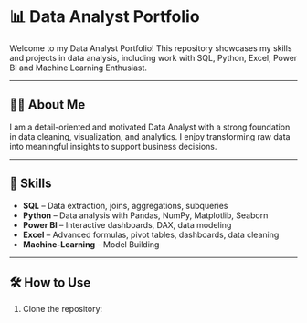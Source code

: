 # 📊 Data Analyst Portfolio

Welcome to my Data Analyst Portfolio! This repository showcases my skills and projects in data analysis, including work with SQL, Python, Excel, Power BI and Machine Learning Enthusiast.

---

## 🧑‍💼 About Me

I am a detail-oriented and motivated Data Analyst with a strong foundation in data cleaning, visualization, and analytics. I enjoy transforming raw data into meaningful insights to support business decisions.

---

## 🚀 Skills

- **SQL** – Data extraction, joins, aggregations, subqueries  
- **Python** – Data analysis with Pandas, NumPy, Matplotlib, Seaborn  
- **Power BI** – Interactive dashboards, DAX, data modeling  
- **Excel** – Advanced formulas, pivot tables, dashboards, data cleaning  
- **Machine-Learning** - Model Building
---

## 🛠️ How to Use

1. Clone the repository:


<!--
**sagarverma40/sagarverma40** is a ✨ _special_ ✨ repository because its `README.md` (this file) appears on your GitHub profile.

Here are some ideas to get you started:

- 🔭 I’m currently working on ...
- 🌱 I’m currently learning ...
- 👯 I’m looking to collaborate on ...
- 🤔 I’m looking for help with ...
- 💬 Ask me about ...
- 📫 How to reach me: ...
- 😄 Pronouns: ...
- ⚡ Fun fact: ...
-->
